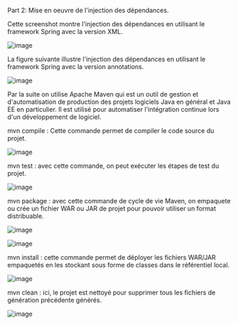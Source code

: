 Part 2: Mise en oeuvre de l'injection des dépendances.


Cette screenshot montre l'injection des dépendances en utilisant le framework Spring avec la version XML.


![image](https://user-images.githubusercontent.com/61788817/162300045-e96e31ed-5bf2-49b7-8da8-60acda08e98c.png)

La figure suivante illustre l'injection des dépendances en utilisant le framework Spring avec la version annotations.

![image](https://user-images.githubusercontent.com/61788817/162301254-b3c79ca1-5213-4d7d-afbb-b57d4c3909e1.png)


Par la suite on utilise Apache Maven qui est un outil de gestion et d'automatisation de production des projets logiciels Java en général et Java EE en particulier. Il est utilisé pour automatiser l'intégration continue lors d'un développement de logiciel.

mvn compile : Cette commande permet de compiler le code source du projet.

![image](https://user-images.githubusercontent.com/61788817/162304495-718d51ec-410c-4278-ad4d-44e19fe36a59.png)

mvn test : avec cette commande, on peut exécuter les étapes de test du projet.

![image](https://user-images.githubusercontent.com/61788817/162306120-11d87beb-a6b3-40d9-a12a-0c78c1674966.png)

mvn package : avec cette commande de cycle de vie Maven, on empaquete ou crée un fichier WAR ou JAR de projet pour pouvoir utiliser un format distribuable.

![image](https://user-images.githubusercontent.com/61788817/162306578-e4f279e8-af80-4c49-9e7e-6b872e4f8904.png)

![image](https://user-images.githubusercontent.com/61788817/162308599-b2657096-2e2e-40df-a781-5c2a1f11ccb6.png)

mvn install : cette commande permet de déployer les fichiers WAR/JAR empaquetés en les stockant sous forme de classes dans le référentiel local.

![image](https://user-images.githubusercontent.com/61788817/162311152-b41e3700-e730-40ae-9cc2-82419c9de470.png)

mvn clean : ici, le projet est nettoyé pour supprimer tous les fichiers de génération précédente générés.


![image](https://user-images.githubusercontent.com/61788817/162311659-1d90994a-0900-4866-80d5-643f8295a966.png)









